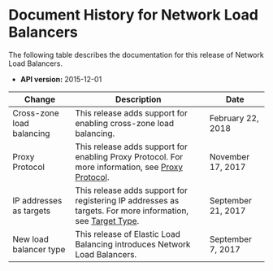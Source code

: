 # Document History for Network Load Balancers<a name="doc-history"></a>

The following table describes the documentation for this release of Network Load Balancers\.
+ **API version:** 2015\-12\-01


| Change | Description | Date | 
| --- | --- | --- | 
| Cross\-zone load balancing | This release adds support for enabling cross\-zone load balancing\. | February 22, 2018 | 
| Proxy Protocol | This release adds support for enabling Proxy Protocol\. For more information, see [Proxy Protocol](load-balancer-target-groups.md#proxy-protocol)\. | November 17, 2017 | 
| IP addresses as targets | This release adds support for registering IP addresses as targets\. For more information, see [Target Type](load-balancer-target-groups.md#target-type)\. | September 21, 2017 | 
| New load balancer type | This release of Elastic Load Balancing introduces Network Load Balancers\. | September 7, 2017 | 